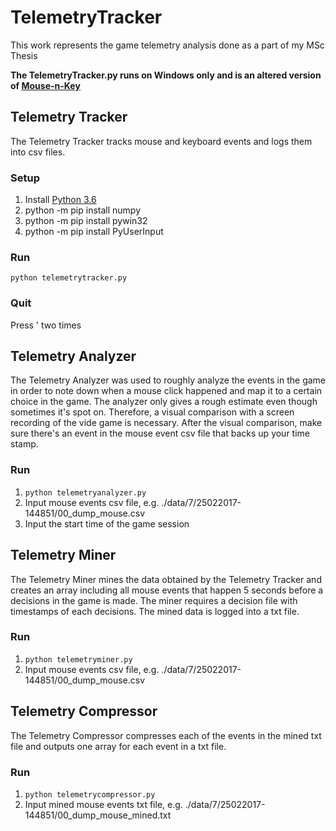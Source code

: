 # TelemetryTracker
This work represents the game telemetry analysis done as a part of my MSc Thesis

**The TelemetryTracker.py runs on Windows only and is an altered version of [Mouse-n-Key](https://github.com/pablotheissen/Mouse-n-Key)**

## Telemetry Tracker
The Telemetry Tracker tracks mouse and keyboard events and logs them into csv files.

### Setup
1. Install [Python 3.6](https://www.python.org/downloads/)
2. python -m pip install numpy
3. python -m pip install pywin32
4. python -m pip install PyUserInput

### Run
`python telemetrytracker.py`

### Quit
Press ' two times

## Telemetry Analyzer
The Telemetry Analyzer was used to roughly analyze the events in the game in order to note down when a mouse click happened and map it to a certain choice in the game. The analyzer only gives a rough estimate even though sometimes it's spot on. Therefore, a visual comparison with a screen recording of the vide game is necessary. After the visual comparison, make sure there's an event in the mouse event csv file that backs up your time stamp. 

### Run
1. `python telemetryanalyzer.py`
2. Input mouse events csv file, e.g. ./data/7/25022017-144851/00_dump_mouse.csv
3. Input the start time of the game session

## Telemetry Miner
The Telemetry Miner mines the data obtained by the Telemetry Tracker and creates an array including all mouse events that happen 5 seconds before a decisions in the game is made. The miner requires a decision file with timestamps of each decisions. The mined data is logged into a txt file.

### Run
1. `python telemetryminer.py`
2. Input mouse events csv file, e.g. ./data/7/25022017-144851/00_dump_mouse.csv

## Telemetry Compressor
The Telemetry Compressor compresses each of the events in the mined txt file and outputs one array for each event in a txt file.

### Run
1. `python telemetrycompressor.py`
2. Input mined mouse events txt file, e.g. ./data/7/25022017-144851/00_dump_mouse_mined.txt
